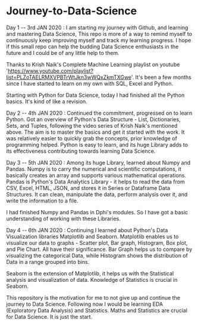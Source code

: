 # Journey-to-Data-Science

Day 1 -- 3rd JAN 2020 : 
I am starting my journey with Github, and learning and mastering Data Science, This repo is more of a way to remind myself to continuously keep improving myself and track my
learning progress. I hope if this small repo can help the budding Data Science enthusiasts in the future and I could be of any little help to them.

Thanks to Krish Naik's Complete Machine Learning playlist on youtube 'https://www.youtube.com/playlist?list=PLZoTAELRMXVPBTrWtJkn3wWQxZkmTXGwe'. 
It's been a few months since I have started to learn on my own with SQL, Excel and Python.

Starting with Python for Data Science, today I had finished all the Python basics. It's kind of like a revision.

Day 2 -- 4th JAN 2020 :
Continued the commitment, progressed on to learn Python. Got an overview of Python's Data Structure - List, Dictionaries, Sets, and Tuples, following the video series of Krish Naik's mentioned above.
The aim is to master the basics and get it started with the work. It was relatively easier to quickly grab the concepts, prior knowledge of programming helped.
Python is easy to learn, and its huge Library adds to its effectiveness contributing towards learning Data Science.

Day 3 -- 5th JAN 2020 :
Among its huge Library, learned about Numpy and Pandas.
Numpy is to carry the numerical and scientific computations, it basically creates an array and supports various mathematical operations.
Pandas is Python's Data Analytics Library - it helps to read the data from CSV, Excel, HTML, JSON, and stores it in Series or Dataframe Data Structures. It can clean, manipulate the data, perform analysis over it, and write the information to a file.
 
I had finished Numpy and Pandas in Dphi's modules. So I have got a basic understanding of working with these Libraries.

Day 4 -- 6th JAN 2020 :
Continuing I learned about Python's Data Visualization libraries Matplotlib and Seaborn. Matplotlib enables us to visualize our data to graphs - Scatter plot, Bar graph, Histogram, Box plot, and Pie Chart. All have their significance. Bar Graph helps us to compare by visualizing the categorical Data, while Histogram shows the distribution of Data in a range grouped into bins.

Seaborn is the extension of Matplotlib, it helps us with the Statistical analysis and visualization of data. Knowledge of Statistics is crucial in Seaborn. 

This repository is the motivation for me to not give up and continue the journey to Data Science. Following now I would be learning EDA (Exploratory Data Analysis) and Statistics. Maths and Statistics are crucial for Data Science. It is just the start.
 
 
